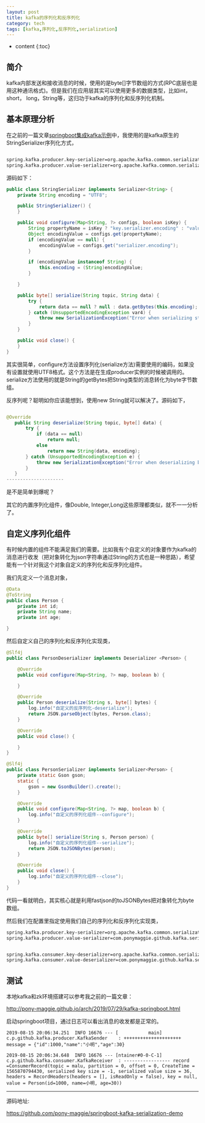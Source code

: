 ```yaml
---
layout: post
title: kafka的序列化和反序列化
category: tech
tags: [kafka,序列化,反序列化,serialization]
---
```


* content
{:toc}

 
## 简介

kafka内部发送和接收消息的时候，使用的是byte[]字节数组的方式(RPC底层也是用这种通讯格式)。但是我们在应用层其实可以使用更多的数据类型，比如int，short，
long，String等，这归功于kafka的序列化和反序列化机制。

## 基本原理分析

在之前的一篇文章[springboot集成kafka示例](http://pony-maggie.github.io/arch/2019/07/29/kafka-springboot.html)中，我使用的是kafka原生的StringSerializer序列化方式，

```xml

spring.kafka.producer.key-serializer=org.apache.kafka.common.serialization.StringSerializer
spring.kafka.producer.value-serializer=org.apache.kafka.common.serialization.StringSerializer

```

源码如下：

```java
public class StringSerializer implements Serializer<String> {
    private String encoding = "UTF8";

    public StringSerializer() {
    }

    public void configure(Map<String, ?> configs, boolean isKey) {
        String propertyName = isKey ? "key.serializer.encoding" : "value.serializer.encoding";
        Object encodingValue = configs.get(propertyName);
        if (encodingValue == null) {
            encodingValue = configs.get("serializer.encoding");
        }

        if (encodingValue instanceof String) {
            this.encoding = (String)encodingValue;
        }

    }

    public byte[] serialize(String topic, String data) {
        try {
            return data == null ? null : data.getBytes(this.encoding);
        } catch (UnsupportedEncodingException var4) {
            throw new SerializationException("Error when serializing string to byte[] due to unsupported encoding " + this.encoding);
        }
    }

    public void close() {
    }
}

```

其实很简单，configure方法设置序列化(serialize方法)需要使用的编码，如果没有设置就使用UTF8格式。这个方法是在生成producer实例的时候被调用的。serialize方法使用的就是String的getBytes把String类型的消息转化为byte字节数组。 

反序列呢？聪明如你应该能想到，使用new String就可以解决了。源码如下，

 ```java
 
@Override
    public String deserialize(String topic, byte[] data) {
        try {
            if (data == null)
                return null;
            else
                return new String(data, encoding);
        } catch (UnsupportedEncodingException e) {
            throw new SerializationException("Error when deserializing byte[] to string due to unsupported encoding " + encoding);
        }
    }
--------------------- 

```

是不是简单到爆呢？

其它的内置序列化组件，像Double, Integer,Long这些原理都类似，就不一一分析了。

## 自定义序列化组件

有时候内置的组件不能满足我们的需要。比如我有个自定义的对象要作为kafka的消息进行收发（把对象转化为json字符串通过String的方式也是一种思路），希望能有一个针对我这个对象自定义的序列化和反序列化组件。

我们先定义一个消息对象，

```java
@Data
@ToString
public class Person {
    private int id;
    private String name;
    private int age;

}
```

然后自定义自己的序列化和反序列化实现类，

```java
@Slf4j
public class PersonDeserializer implements Deserializer <Person> {

    @Override
    public void configure(Map<String, ?> map, boolean b) {

    }

    @Override
    public Person deserialize(String s, byte[] bytes) {
        log.info("自定义的反序列化-deserialize");
        return JSON.parseObject(bytes, Person.class);
    }

    @Override
    public void close() {

    }
}
```

```java
@Slf4j
public class PersonSerializer implements Serializer<Person> {
    private static Gson gson;
    static {
        gson = new GsonBuilder().create();
    }

    @Override
    public void configure(Map<String, ?> map, boolean b) {
        log.info("自定义的序列化组件--configure");
    }

    @Override
    public byte[] serialize(String s, Person person) {
        log.info("自定义的序列化组件--serialize");
        return JSON.toJSONBytes(person);
    }

    @Override
    public void close() {
        log.info("自定义的序列化组件--close");
    }
}

```

代码一看就明白，其实核心就是利用fastjson的toJSONBytes把对象转化为byte数组。

然后我们在配置里指定使用我们自己的序列化和反序列化实现类，

```xml
spring.kafka.producer.key-serializer=org.apache.kafka.common.serialization.StringSerializer
spring.kafka.producer.value-serializer=com.ponymaggie.github.kafka.serializer.PersonSerializer


spring.kafka.consumer.key-deserializer=org.apache.kafka.common.serialization.StringDeserializer
spring.kafka.consumer.value-deserializer=com.ponymaggie.github.kafka.serializer.PersonDeserializer
```


## 测试

本地kafka和zk环境搭建可以参考我之前的一篇文章：

http://pony-maggie.github.io/arch/2019/07/29/kafka-springboot.html

启动springboot项目，通过日志可以看出消息的收发都是正常的。

```text
2019-08-15 20:06:34.251  INFO 16676 --- [           main] c.p.github.kafka.producer.KafkaSender    : +++++++++++++++++++++  message = {"id":1000,"name":"小明","age":30}

2019-08-15 20:06:34.648  INFO 16676 --- [ntainer#0-0-C-1] c.p.github.kafka.consumer.KafkaReceiver  : ----------------- record =ConsumerRecord(topic = malu, partition = 0, offset = 0, CreateTime = 1565870794430, serialized key size = -1, serialized value size = 36, headers = RecordHeaders(headers = [], isReadOnly = false), key = null, value = Person(id=1000, name=小明, age=30))
```
------------------

源码地址:

https://github.com/pony-maggie/springboot-kafka-serialization-demo
 









